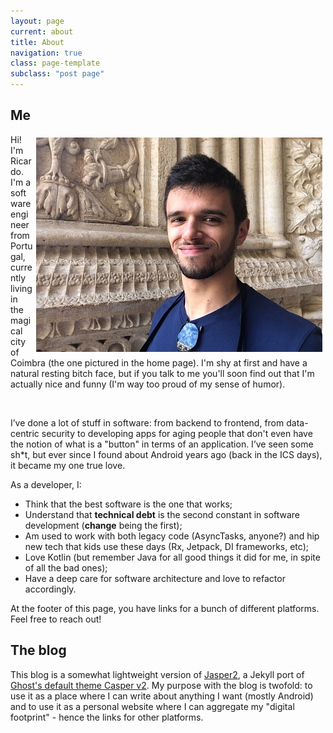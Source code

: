 ```yaml
---
layout: page
current: about
title: About
navigation: true
class: page-template
subclass: "post page"
---
```


## Me

<img style="float: right; padding: 5px" src="../assets/images/about-me.JPG">

Hi! I'm Ricardo. I'm a software engineer from Portugal, currently living in the magical city of Coimbra (the one pictured in the home page). I'm shy at first and have a natural resting bitch face, but if you talk to me you'll soon find out that I'm actually nice and funny (I'm way too proud of my sense of humor).

<br/>

I’ve done a lot of stuff in software: from backend to frontend, from data-centric security to developing apps for aging people that don't even have the notion of what is a "button" in terms of an application. I’ve seen some sh\*t, but ever since I found about Android years ago (back in the ICS days), it became my one true love.

As a developer, I:

- Think that the best software is the one that works;
- Understand that **technical debt** is the second constant in software development (**change** being the first);
- Am used to work with both legacy code (AsyncTasks, anyone?) and hip new tech that kids use these days (Rx, Jetpack, DI frameworks, etc);
- Love Kotlin (but remember Java for all good things it did for me, in spite of all the bad ones);
- Have a deep care for software architecture and love to refactor accordingly.

At the footer of this page, you have links for a bunch of different platforms. Feel free to reach out!

## The blog

This blog is a somewhat lightweight version of [Jasper2](https://github.com/jekyller/jasper2), a Jekyll port of [Ghost's default theme Casper v2](https://github.com/tryghost/casper). My purpose with the blog is twofold: to use it as a place where I can write about anything I want (mostly Android) and to use it as a personal website where I can aggregate my "digital footprint" - hence the links for other platforms.
